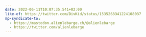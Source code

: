 ```yaml
---
date: 2022-06-11T10:07:35.541+02:00
like-of: https://twitter.com/DivKid/status/1535263341224108037
mp-syndicate-to:
  - https://mastodon.alienlebarge.ch/@alienlebarge
  - https://twitter.com/alienlebarge
---
```

